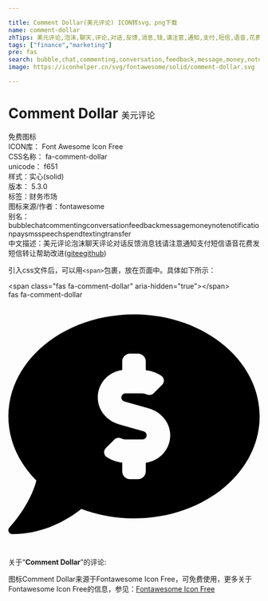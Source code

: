 ```yaml
---

title: Comment Dollar(美元评论) ICON转svg、png下载
name: comment-dollar
zhTips: 美元评论,泡沫,聊天,评论,对话,反馈,消息,钱,请注意,通知,支付,短信,语音,花费,发短信,转让
tags: ["finance","marketing"]
pre: fas
search: bubble,chat,commenting,conversation,feedback,message,money,note,notification,pay,sms,speech,spend,texting,transfer
image: https://iconhelper.cn/svg/fontawesome/solid/comment-dollar.svg

---
```


# Comment Dollar  <small style="font-size: 60%;font-weight: 100">美元评论</small>


<div class="detail-page">
<p>
<span><span class="badge-success badge">免费图标</span> </span>
<br/>
<span>
ICON库：
<span class="badge-secondary badge">Font Awesome Icon Free</span> 
</span>
<br/>
<span>
CSS名称：
<span class="badge-secondary badge">fa-comment-dollar</span> 
</span>
<br/>
<span>
unicode：
<span class="badge-secondary badge">f651</span> 
<copy-btn content='f651' btn-title=""></copy-btn>
<copy-btn :content='String.fromCodePoint(parseInt("f651", 16))' btn-title="复制U"></copy-btn>
</span><br/><span>样式：<span class="badge-light badge">实心(solid)</span></span>
<br/>
<span>
版本：
<span class="badge-secondary badge">5.3.0</span> 
</span><br/><span>标签：<span class="badge-light badge"><router-link to="/tags/finance.html">财务</router-link></span><span class="badge-light badge"><router-link to="/tags/marketing.html">市场</router-link></span></span>
<br/>
<span>图标来源/作者：<span class="badge-light badge">fontawesome</span></span> 
<br/>
<span>别名：<span class="badge-light badge">bubble</span><span class="badge-light badge">chat</span><span class="badge-light badge">commenting</span><span class="badge-light badge">conversation</span><span class="badge-light badge">feedback</span><span class="badge-light badge">message</span><span class="badge-light badge">money</span><span class="badge-light badge">note</span><span class="badge-light badge">notification</span><span class="badge-light badge">pay</span><span class="badge-light badge">sms</span><span class="badge-light badge">speech</span><span class="badge-light badge">spend</span><span class="badge-light badge">texting</span><span class="badge-light badge">transfer</span></span><br/><span class="zh-detail">中文描述：<span class="badge-primary badge">美元评论</span><span class="badge-primary badge">泡沫</span><span class="badge-primary badge">聊天</span><span class="badge-primary badge">评论</span><span class="badge-primary badge">对话</span><span class="badge-primary badge">反馈</span><span class="badge-primary badge">消息</span><span class="badge-primary badge">钱</span><span class="badge-primary badge">请注意</span><span class="badge-primary badge">通知</span><span class="badge-primary badge">支付</span><span class="badge-primary badge">短信</span><span class="badge-primary badge">语音</span><span class="badge-primary badge">花费</span><span class="badge-primary badge">发短信</span><span class="badge-primary badge">转让</span><span class="help-link"><span>帮助改进</span>(<a href="https://gitee.com/liuwave/icon-helper/edit/master/json/fontawesome/solid/comment-dollar.json" target="_blank" rel="noopener noreferrer">gitee</a><a href="https://github.com/liuwave/icon-helper/edit/master/json/fontawesome/solid/comment-dollar.json" target="_blank" rel="noopener noreferrer">github</a></span>)</span><br/>
</p>
</div>
<div class="alert alert-dark">
  <i class="fas fa-comment-dollar fa-xs"></i>
  <i class="fas fa-comment-dollar fa-sm"></i>
  <i class="fas fa-comment-dollar fa-lg"></i>
  <i class="fas fa-comment-dollar fa-2x"></i>
  <i class="fas fa-comment-dollar fa-3x"></i>
  <i class="fas fa-comment-dollar fa-5x"></i>
  <i class="fas fa-comment-dollar fa-7x"></i>
</div>
<div>
  <p>引入css文件后，可以用<code>&lt;span&gt;</code>包裹，放在页面中。具体如下所示：    
  </p>
  <div class="alert alert-primary" style="font-size: 14px">
    &lt;span class="fas fa-comment-dollar" aria-hidden="true"&gt;&lt;/span&gt;
    <copy-btn content='<span class="fas fa-comment-dollar" aria-hidden="true"></span>'></copy-btn>
  </div>
  <div class="alert alert-secondary">
    <i class="fas fa-comment-dollar"
    style="font-size: 24px"
    aria-hidden="true"></i> fas fa-comment-dollar
    <copy-btn content="fas fa-comment-dollar" btn-title="复制图标名称"></copy-btn>
  </div>
</div>
<div id="svg" class="svg-wrap">
<svg xmlns="http://www.w3.org/2000/svg" viewBox="0 0 512 512"><path d="M256 32C114.62 32 0 125.12 0 240c0 49.56 21.41 95.01 57.02 130.74C44.46 421.05 2.7 465.97 2.2 466.5A7.995 7.995 0 0 0 8 480c66.26 0 115.99-31.75 140.6-51.38C181.29 440.93 217.59 448 256 448c141.38 0 256-93.12 256-208S397.38 32 256 32zm24 302.44V352c0 8.84-7.16 16-16 16h-16c-8.84 0-16-7.16-16-16v-17.73c-11.42-1.35-22.28-5.19-31.78-11.46-6.22-4.11-6.82-13.11-1.55-18.38l17.52-17.52c3.74-3.74 9.31-4.24 14.11-2.03 3.18 1.46 6.66 2.22 10.26 2.22h32.78c4.66 0 8.44-3.78 8.44-8.42 0-3.75-2.52-7.08-6.12-8.11l-50.07-14.3c-22.25-6.35-40.01-24.71-42.91-47.67-4.05-32.07 19.03-59.43 49.32-63.05V128c0-8.84 7.16-16 16-16h16c8.84 0 16 7.16 16 16v17.73c11.42 1.35 22.28 5.19 31.78 11.46 6.22 4.11 6.82 13.11 1.55 18.38l-17.52 17.52c-3.74 3.74-9.31 4.24-14.11 2.03a24.516 24.516 0 0 0-10.26-2.22h-32.78c-4.66 0-8.44 3.78-8.44 8.42 0 3.75 2.52 7.08 6.12 8.11l50.07 14.3c22.25 6.36 40.01 24.71 42.91 47.67 4.05 32.06-19.03 59.42-49.32 63.04z"/></svg>
</div>
<detail full-name='fa-comment-dollar'></detail>
<div class="icon-detail__container">
<p>关于“<b>Comment Dollar</b>”的评论:</p>
</div>
<Vssue title="关于“Comment Dollar”的评论" />    
<div><p>图标Comment Dollar来源于Fontawesome Icon Free，可免费使用，更多关于  Fontawesome Icon Free的信息，参见：<a target="_blank" href="https://iconhelper.cn/fontawesome.html">Fontawesome Icon Free</a>
</p></div>
